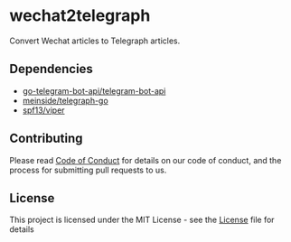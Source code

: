 # wechat2telegraph
Convert Wechat articles to Telegraph articles.

## Dependencies
- [go-telegram-bot-api/telegram-bot-api](https://github.com/go-telegram-bot-api/telegram-bot-api)
- [meinside/telegraph-go](https://github.com/meinside/telegraph-go)
- [spf13/viper](https://github.com/spf13/viper)

## Contributing
Please read [Code of Conduct](CODE_OF_CONDUCT.md) for details on our code of conduct, and the process for submitting pull requests to us.

## License
This project is licensed under the MIT License - see the [License](LICENSE.md) file for details
